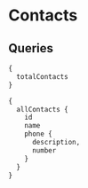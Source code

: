 # Contacts

## Queries

```graphql
{
  totalContacts
}
```

```graphql
{
  allContacts {
    id
    name
    phone {
      description,
      number
    }
  }
}
```
